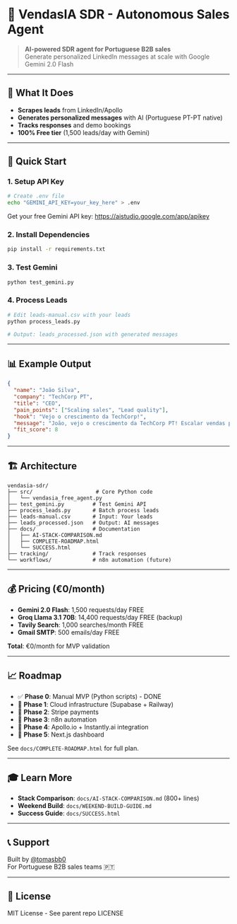 # 🤖 VendasIA SDR - Autonomous Sales Agent

> **AI-powered SDR agent for Portuguese B2B sales**  
> Generate personalized LinkedIn messages at scale with Google Gemini 2.0 Flash

---

## 🎯 What It Does

- **Scrapes leads** from LinkedIn/Apollo
- **Generates personalized messages** with AI (Portuguese PT-PT native)
- **Tracks responses** and demo bookings
- **100% Free tier** (1,500 leads/day with Gemini)

---

## 🚀 Quick Start

### 1. Setup API Key

```bash
# Create .env file
echo "GEMINI_API_KEY=your_key_here" > .env
```

Get your free Gemini API key: https://aistudio.google.com/app/apikey

### 2. Install Dependencies

```bash
pip install -r requirements.txt
```

### 3. Test Gemini

```bash
python test_gemini.py
```

### 4. Process Leads

```bash
# Edit leads-manual.csv with your leads
python process_leads.py

# Output: leads_processed.json with generated messages
```

---

## 📊 Example Output

```json
{
  "name": "João Silva",
  "company": "TechCorp PT",
  "title": "CEO",
  "pain_points": ["Scaling sales", "Lead quality"],
  "hook": "Vejo o crescimento da TechCorp!",
  "message": "João, vejo o crescimento da TechCorp PT! Escalar vendas pode ser um desafio. Vale conversar?",
  "fit_score": 8
}
```

---

## 🏗️ Architecture

```
vendasia-sdr/
├── src/                    # Core Python code
│   └── vendasia_free_agent.py
├── test_gemini.py         # Test Gemini API
├── process_leads.py       # Batch process leads
├── leads-manual.csv       # Input: Your leads
├── leads_processed.json   # Output: AI messages
├── docs/                  # Documentation
│   ├── AI-STACK-COMPARISON.md
│   ├── COMPLETE-ROADMAP.html
│   └── SUCCESS.html
├── tracking/              # Track responses
└── workflows/             # n8n automation (future)
```

---

## 💰 Pricing (€0/month)

- **Gemini 2.0 Flash**: 1,500 requests/day FREE
- **Groq Llama 3.1 70B**: 14,400 requests/day FREE (backup)
- **Tavily Search**: 1,000 searches/month FREE
- **Gmail SMTP**: 500 emails/day FREE

**Total**: €0/month for MVP validation

---

## 📈 Roadmap

- ✅ **Phase 0**: Manual MVP (Python scripts) - DONE
- 🔄 **Phase 1**: Cloud infrastructure (Supabase + Railway)
- 📅 **Phase 2**: Stripe payments
- 📅 **Phase 3**: n8n automation
- 📅 **Phase 4**: Apollo.io + Instantly.ai integration
- 📅 **Phase 5**: Next.js dashboard

See `docs/COMPLETE-ROADMAP.html` for full plan.

---

## 🎓 Learn More

- **Stack Comparison**: `docs/AI-STACK-COMPARISON.md` (800+ lines)
- **Weekend Build**: `docs/WEEKEND-BUILD-GUIDE.md`
- **Success Guide**: `docs/SUCCESS.html`

---

## 📞 Support

Built by [@tomasbb0](https://github.com/tomasbb0)  
For Portuguese B2B sales teams 🇵🇹

---

## 📄 License

MIT License - See parent repo LICENSE
